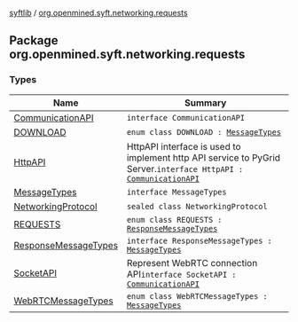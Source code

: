 [syftlib](../index.md) / [org.openmined.syft.networking.requests](./index.md)

## Package org.openmined.syft.networking.requests

### Types

| Name | Summary |
|---|---|
| [CommunicationAPI](-communication-a-p-i/index.md) | `interface CommunicationAPI` |
| [DOWNLOAD](-d-o-w-n-l-o-a-d/index.md) | `enum class DOWNLOAD : `[`MessageTypes`](-message-types/index.md) |
| [HttpAPI](-http-a-p-i/index.md) | HttpAPI interface is used to implement http API service to PyGrid Server.`interface HttpAPI : `[`CommunicationAPI`](-communication-a-p-i/index.md) |
| [MessageTypes](-message-types/index.md) | `interface MessageTypes` |
| [NetworkingProtocol](-networking-protocol/index.md) | `sealed class NetworkingProtocol` |
| [REQUESTS](-r-e-q-u-e-s-t-s/index.md) | `enum class REQUESTS : `[`ResponseMessageTypes`](-response-message-types/index.md) |
| [ResponseMessageTypes](-response-message-types/index.md) | `interface ResponseMessageTypes : `[`MessageTypes`](-message-types/index.md) |
| [SocketAPI](-socket-a-p-i/index.md) | Represent WebRTC connection API`interface SocketAPI : `[`CommunicationAPI`](-communication-a-p-i/index.md) |
| [WebRTCMessageTypes](-web-r-t-c-message-types/index.md) | `enum class WebRTCMessageTypes : `[`MessageTypes`](-message-types/index.md) |
